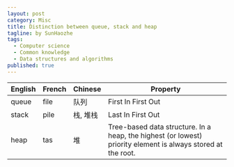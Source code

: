 ```yaml
---
layout: post
category: Misc
title: Distinction between queue, stack and heap
tagline: by SunHaozhe
tags: 
  - Computer science
  - Common knowledge 
  - Data structures and algorithms
published: true
---
```


| English | French | Chinese  | Property                                                                                                           |
|---------|----------|----------|--------------------------------------------------------------------------------------------------------------|
| queue   | file     | 队列     | First In First Out                                                                                           |
| stack   | pile     | 栈, 堆栈 | Last In First Out                                                                                            |
| heap    | tas      | 堆       | Tree-based data structure. In a heap, the highest (or lowest) priority element is always stored at the root. |
